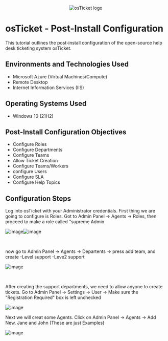 <p align="center">
<img src="https://i.imgur.com/Clzj7Xs.png" alt="osTicket logo"/>
</p>

<h1>osTicket - Post-Install Configuration</h1>
This tutorial outlines the post-install configuration of the open-source help desk ticketing system osTicket.<br />






<h2>Environments and Technologies Used</h2>

- Microsoft Azure (Virtual Machines/Compute)
- Remote Desktop
- Internet Information Services (IIS)

<h2>Operating Systems Used </h2>

- Windows 10</b> (21H2)

<h2>Post-Install Configuration Objectives</h2>

- Configure Roles
- Configure Departments
- Configure Teams
- Allow Ticket Creation
- Configure Teams/Workers
- configure Users
- Configure SLA
- Configure Help Topics
  
<h2>Configuration Steps</h2>

<p>

Log into osTicket with your Administrator credentials.  First thing we are going to configure is Roles.  Got to Admin Panel -> Agents -> Roles, then proceed to make a role called "supreme Admin

</p>
<p>

![image](https://github.com/AtomSteve/osTicket-Post-Installation-Configuration/assets/147112183/ab06a3a8-8aac-4fb0-a76f-257382c4a527)![image](https://github.com/AtomSteve/osTicket-Post-Installation-Configuration/assets/147112183/26eba479-ee00-4aa2-b526-aff55779e31b)



</p>
<br />

<p>
now go to Admin Panel -> Agents -> Departents -> press add team, and create 
  -Level support
  -Leve2 support
</p>
<p>

![image](https://github.com/AtomSteve/osTicket-Post-Installation-Configuration/assets/147112183/22da4f4e-69dd-4648-9395-8232a9a37386)


</p>
<br />

After creating the support departments, we need to allow anyone to create tickets.  Go to Admin Panel -> Settings -> User -> Make sure the "Registration Required" box is left unchecked
<p>

![image](https://github.com/AtomSteve/osTicket-Post-Installation-Configuration/assets/147112183/ae7835da-eeae-4f41-82bd-a3d5040a0588)



</p>
<p>

Next we will creat some Agents.  Click on Admin Panel -> Agents -> Add New.  Jane and John (These are just Examples)

</p>
<p>

![image](https://github.com/AtomSteve/osTicket-Post-Installation-Configuration/assets/147112183/b11bd4bb-e6fd-4cc3-bf19-65d2793bd0e2)


